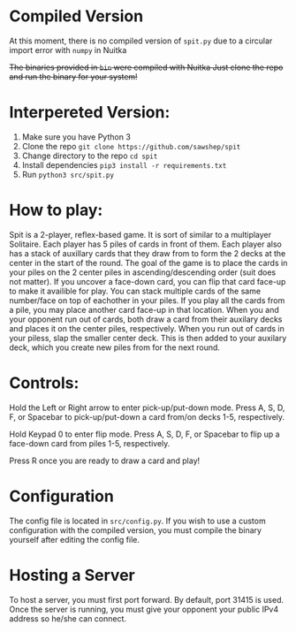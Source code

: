 # Compiled Version
At this moment, there is no compiled version of `spit.py` due to a circular import error with `numpy` in Nuitka

~~The binaries provided in `bin` were compiled with Nuitka
Just clone the repo and run the binary for your system!~~

# Interpereted Version:
1. Make sure you have Python 3
2. Clone the repo `git clone https://github.com/sawshep/spit`
3. Change directory to the repo `cd spit`
4. Install dependencies `pip3 install -r requirements.txt`
5. Run `python3 src/spit.py`

# How to play:
Spit is a 2-player, reflex-based game.
It is sort of similar to a multiplayer Solitaire.
Each player has 5 piles of cards in front of them.
Each player also has a stack of auxillary cards that they draw from to form the 2 decks at the center in the start of the round.
The goal of the game is to place the cards in your piles on the 2 center piles in ascending/descending order (suit does not matter).
If you uncover a face-down card, you can flip that card face-up to make it availible for play.
You can stack multiple cards of the same number/face on top of eachother in your piles.
If you play all the cards from a pile, you may place another card face-up in that location.
When you and your opponent run out of cards, both draw a card from their auxilary decks and places it on the center piles, respectively.
When you run out of cards in your piless, slap the smaller center deck. This is then added to your auxilary deck, which you create new piles from for the next round.

# Controls:
Hold the Left or Right arrow to enter pick-up/put-down mode.
Press A, S, D, F, or Spacebar to pick-up/put-down a card from/on decks 1-5, respectively.

Hold Keypad 0 to enter flip mode.
Press A, S, D, F, or Spacebar to flip up a face-down card from piles 1-5, respectively.

Press R once you are ready to draw a card and play!

# Configuration
The config file is located in `src/config.py`. If you wish to use a custom configuration with the compiled version, you must compile the binary yourself after editing the config file.

# Hosting a Server
To host a server, you must first port forward. By default, port 31415 is used.
Once the server is running, you must give your opponent your public IPv4 address so he/she can connect.
